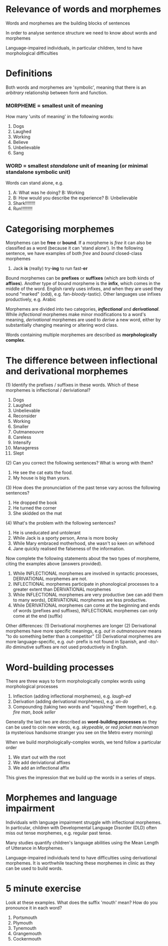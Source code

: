 # Relevance of words and morphemes

Words and morphemes are the building blocks of sentences

In order to analyse sentence structure we need to know about words and morphemes

Language-impaired individuals, in particular children, tend to have morphological difficulties

# Definitions

Both words and morphemes are 'symbolic', meaning that there is an _arbitrary_ relationship between form and function.

### MORPHEME = smallest unit of meaning

How many 'units of meaning' in the following words:

1. Dogs
2. Laughed
3. Working
4. Believe
5. Unbelievable
6. Sang

### WORD = smallest _standalone_ unit of meaning (or minimal standalone symbolic unit)

Words can stand alone, e.g.

1. A: What was he doing? B: Working
2. B: How would you describe the experience? B: Unbelievable
3. Shark!!!!!!!!
4. Run!!!!!!!!!

# Categorising morphemes

Morphemes can be **free** or **bound**. If a morpheme is *free* it can also be classified as a word (because it can 'stand alone'). In the following sentence, we have examples of both *free* and *bound* closed-class morphemes

1. Jack **is** (really) try-**ing** to run fast-**er**

Bound morphemes can be **prefixes** or **suffixes** (which are both kinds of **affixes**). Another type of bound morpheme is the **infix**, which comes in the middle of the word. English rarely uses infixes, and when they are used they sound "marked" (odd), e.g. fan-*bloody*-tastic). Other languages use infixes productively, e.g. Arabic

Morphemes are divided into two categories, **_inflectional_** and **_derivational_**. While _inflectional_ morphemes make minor modifications to a word's meaning, _derivational_ morphemes are used to _derive_ a new word, either by substantially changing meaning or altering word class.

Words containing multiple morphemes are described as **morphologically complex**. 

# The difference between inflectional and derivational morphemes

(1) Identify the prefixes / suffixes in these words. Which of these morphemes is inflectional / deriviational?

1. Dogs
2. Laughed
3. Unbelievable
4. Reconsider
5. Working
6. Smaller
7. Outmaneouvre
8. Careless
9. Intensify
10. Manageress
11. Slept

(2) Can you correct the following sentences? What is wrong with them?

1. He see the cat eats the food.
2. My house is big than yours.

(3) How does the pronunciation of the past tense vary across the following sentences?

1. He dropped the book
2. He turned the corner
3. She skidded on the mat

(4) What's the problem with the following sentences?

1. He is uneducated and untolerant
2. While Jack is a sporty person, Anna is more booky
3. While Mary embraced motherhood, she wasn't so keen on wifehood
4. Jane quickly realised the falseness of the information. 

Now complete the following statements about the two types of morpheme, citing the examples above (answers provided).

1. While INFLECTIONAL morphemes are involved in syntactic processes, DERIVATIONAL morphemes are not.
2. INFLECTIONAL morphemes participate in phonological processes to a greater extent than DERIVATIONAL morphemes
3. While INFLECTIONAL morphemes are very productive (we can add them to many words), DERIVATIONAL morphemes are less productive.
4. While DERIVATIONAL morphemes can come at the beginning and ends of words (prefixes and suffixes), INFLECTIONAL morphemes can only come at the end (suffix)

Other differences: (1) Derivational morphemes are longer (2) Derivational morphemes have more specific meanings, e.g. *out* in *outmaneouvre* means "to do something better than a competitor" (3) Derivational morphemes are more language-specific, e.g. *out-* prefix is not found in Spanish, and *-ito/-illo* diminutive suffixes are not used productively in English. 

# Word-building processes

There are three ways to form morphologically complex words using morphological processes

1. Inflection (adding inflectional morphemes), e.g. *laugh-ed*
2. Derivation (adding derivational morphemes), e.g. *un-do*
3. Compounding (taking two words and "squishing" them together), e.g. *fire man*, *book seller*

Generally the last two are described as **word-building processes** as they can be used to coin new words, e.g. *skypeable*, or *red jacket man/woman* (a mysterious handsome stranger you see on the Metro every morning)

When we build morphologically-complex words, we tend follow a particular order

1. We start out with the root
2. We add deriviational affixes
3. We add an inflectional affix

This gives the impression that we build up the words in a series of steps.

# Morphemes and language impairment

Individuals with language impairment struggle with inflectional morphemes. In particular, children with Developmental Language Disorder (DLD) often miss out tense morphemes, e.g. regular past tense.

Many studies quantify children's language abilities using the Mean Length of Utterance in Morphemes.

Language-impaired individuals tend to have difficulties using derivational morphemes. It is worthwhile teaching these morphemes in clinic as they can be used to build words.

# 5 minute exercise

Look at these examples. What does the suffix 'mouth' mean? How do you pronounce it in each word?

1. Portsmouth
2. Plymouth
3. Tynemouth
4. Grangemouth
5. Cockermouth

